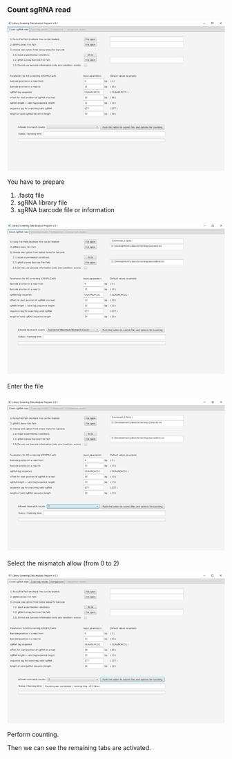 ### 

### Count sgRNA read

![](/assets/2.png)



You have to prepare

1. .fastq file
2. sgRNA library file
3. sgRNA barcode file or information

### ![](/assets/3.png)

Enter the file

### ![](/assets/4.png)

Select the mismatch allow \(from 0 to 2\)

![](/assets/5.png)

Perform counting.

Then we can see the remaining tabs are activated.

